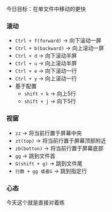 今日目标：在单文件中移动的更快
### 滚动

- `Ctrl + f(forward)` -> 向下滚动一屏
- `Ctrl + b(backward)` -> 向上滚动一屏
- `Ctrl + d` -> 向下滚动半屏
- `Ctrl + u` -> 向上滚动半屏
- `Ctrl + e` -> 向下滚动一行
- `Ctrl + y` -> 向上滚动一行
- 基于配置
  - `shift + k` -> 向上5行
  - `shift + j` -> 向下5行

### 视窗

- `zz` -> 将当前行置于屏幕中央
- `zt(top)` -> 将当前行置于屏幕顶部附近
- `zb(botton)` -> 将当前行置于屏幕底部
- `gg` -> 跳到文件首
- `G(shift + g)` -> 跳到文件尾
- `行数 + gg 或者G` -> 跳到指定行

### 心态
今天这个就是直接对着练
